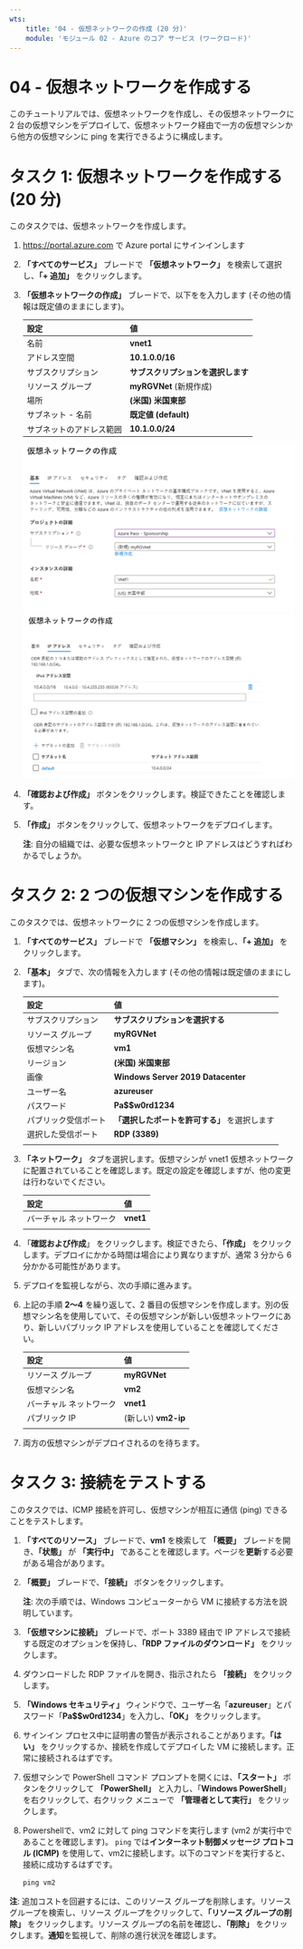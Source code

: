 ```yaml
---
wts:
    title: '04 - 仮想ネットワークの作成 (20 分)'
    module: 'モジュール 02 - Azure のコア サービス (ワークロード)'
---
```

# 04 - 仮想ネットワークを作成する

このチュートリアルでは、仮想ネットワークを作成し、その仮想ネットワークに 2 台の仮想マシンをデプロイして、仮想ネットワーク経由で一方の仮想マシンから他方の仮想マシンに ping を実行できるように構成します。

# タスク 1: 仮想ネットワークを作成する (20 分)

このタスクでは、仮想ネットワークを作成します。 

1. <a href="https://portal.azure.com" target="_blank"><span style="color: #0066cc;" color="#0066cc">https://portal.azure.com</span></a> で Azure portal にサインインします

2. **「すべてのサービス」** ブレードで **「仮想ネットワーク」** を検索して選択し、**「+ 追加」** をクリックします。 

3. **「仮想ネットワークの作成」** ブレードで、以下をを入力します (その他の情報は既定値のままにします)。

    | 設定 | 値 | 
    | --- | --- |
    | 名前 | **vnet1** |
    | アドレス空間 |**10.1.0.0/16** |
    | サブスクリプション | **サブスクリプションを選択します** |
    | リソース グループ | **myRGVNet** (新規作成) |
    | 場所 | **(米国) 米国東部** |
    | サブネット - 名前 | **既定値 (default)** |
    | サブネットのアドレス範囲 | **10.1.0.0/24** |

    ![既定のフィールドで仮想ネットワーク ブレードを作成する「基本」手順のスクリーンショット。](../images/0301a.png)
    ![既定のフィールドで仮想ネットワーク ブレードを作成する「IP アドレス」手順のスクリーンショット。](../images/0301b.png)

5. **「確認および作成」** ボタンをクリックします。検証できたことを確認します。

6. **「作成」** ボタンをクリックして、仮想ネットワークをデプロイします。 

    **注**: 自分の組織では、必要な仮想ネットワークと IP アドレスはどうすればわかるでしょうか。

# タスク 2: 2 つの仮想マシンを作成する

このタスクでは、仮想ネットワークに 2 つの仮想マシンを作成します。 

1. **「すべてのサービス」** ブレードで **「仮想マシン」** を検索し、**「+ 追加」** をクリックします。 

2. **「基本」** タブで、次の情報を入力します (その他の情報は既定値のままにします)。

   | 設定 | 値 | 
   | --- | --- |
   | サブスクリプション | **サブスクリプションを選択する**  |
   | リソース グループ |  **myRGVNet** |
   | 仮想マシン名 | **vm1**|
   | リージョン | **(米国) 米国東部** |
   | 画像 | **Windows Server 2019 Datacenter** |
   | ユーザー名| **azureuser** |
   | パスワード| **Pa$$w0rd1234** |
   | パブリック受信ポート| **「選択したポートを許可する」** を選択します  |
   | 選択した受信ポート| **RDP (3389)** |
   |||

3. **「ネットワーク」** タブを選択します。仮想マシンが vnet1 仮想ネットワークに配置されていることを確認します。既定の設定を確認しますが、他の変更は行わないでください。 

   | 設定 | 値 | 
   | --- | --- |
   | バーチャル ネットワーク | **vnet1** |
   |||

4. 「**確認および作成**」 をクリックします。検証できたら、**「作成」** をクリックします。デプロイにかかる時間は場合により異なりますが、通常 3 分から 6 分かかる可能性があります。

5. デプロイを監視しながら、次の手順に進みます。 

6. 上記の手順 **2〜4** を繰り返して、2 番目の仮想マシンを作成します。別の仮想マシン名を使用していて、その仮想マシンが新しい仮想ネットワークにあり、新しいパブリック IP アドレスを使用していることを確認してください。

    | 設定 | 値 |
    | --- | --- |
    | リソース グループ | **myRGVNet** |
    | 仮想マシン名 |  **vm2** |
    | バーチャル ネットワーク | **vnet1** |
    | パブリック IP | (新しい) **vm2-ip** |
    |||

7. 両方の仮想マシンがデプロイされるのを待ちます。 

# タスク 3: 接続をテストする 

このタスクでは、ICMP 接続を許可し、仮想マシンが相互に通信 (ping) できることをテストします。 

1. **「すべてのリソース」** ブレードで、**vm1** を検索して **「概要」** ブレードを開き、**「状態」** が **「実行中」** であることを確認します。ページを**更新**する必要がある場合があります。

2. **「概要」** ブレードで、**「接続」** ボタンをクリックします。

    **注**: 次の手順では、Windows コンピューターから VM に接続する方法を説明しています。 

3. **「仮想マシンに接続」** ブレードで、ポート 3389 経由で IP アドレスで接続する既定のオプションを保持し、**「RDP ファイルのダウンロード」** をクリックします。

4. ダウンロードした RDP ファイルを開き、指示されたら **「接続」** をクリックします。 

5. **「Windows セキュリティ」** ウィンドウで、ユーザー名「**azureuser**」とパスワード「**Pa$$w0rd1234**」を入力し、**「OK」** をクリックします。

6. サインイン プロセス中に証明書の警告が表示されることがあります。**「はい」** をクリックするか、接続を作成してデプロイした VM に接続します。正常に接続されるはずです。

7. 仮想マシンで PowerShell コマンド プロンプトを開くには、**「スタート」** ボタンをクリックして **「PowerShell」** と入力し、「**Windows PowerShell**」 を右クリックして、右クリック メニューで **「管理者として実行」** をクリックします。

8. Powershellで、vm2 に対して ping コマンドを実行します (vm2 が実行中であることを確認します)。 `ping` では**インターネット制御メッセージ プロトコル (ICMP)** を使用して、vm2に接続します。以下のコマンドを実行すると、接続に成功するはずです。

   ```PowerShell
   ping vm2
   ```

**注**: 追加コストを回避するには、このリソース グループを削除します。リソース グループを検索し、リソース グループをクリックして、**「リソース グループの削除」** をクリックします。リソース グループの名前を確認し、**「削除」** をクリックします。**通知**を監視して、削除の進行状況を確認します。
